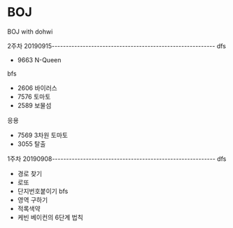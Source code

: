 # BOJ
BOJ with dohwi

2주차 20190915----------------------------------------------------------
dfs
- 9663 N-Queen

bfs
- 2606 바이러스
- 7576 토마토	
- 2589 보물섬

응용
- 7569 3차원 토마토
- 3055 탈출

1주차 20190908----------------------------------------------------------
dfs
-   경로 찾기
-   로또
-   단지번호붙이기
bfs
-   영역 구하기
-   적록색약
-   케빈 베이컨의 6단계 법칙
